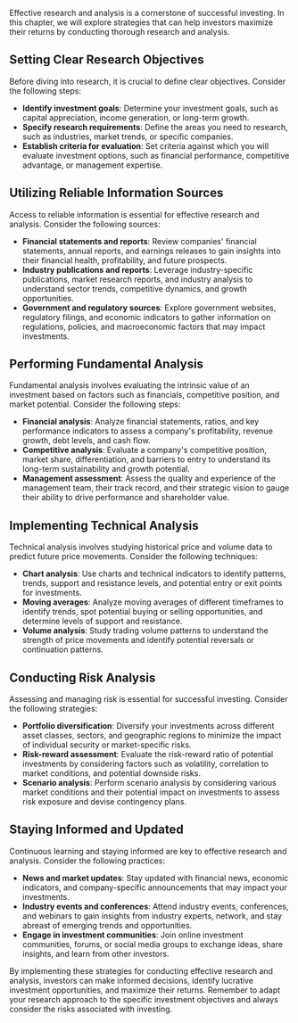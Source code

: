 
Effective research and analysis is a cornerstone of successful investing. In this chapter, we will explore strategies that can help investors maximize their returns by conducting thorough research and analysis.

Setting Clear Research Objectives
---------------------------------

Before diving into research, it is crucial to define clear objectives. Consider the following steps:

* **Identify investment goals**: Determine your investment goals, such as capital appreciation, income generation, or long-term growth.
* **Specify research requirements**: Define the areas you need to research, such as industries, market trends, or specific companies.
* **Establish criteria for evaluation**: Set criteria against which you will evaluate investment options, such as financial performance, competitive advantage, or management expertise.

Utilizing Reliable Information Sources
--------------------------------------

Access to reliable information is essential for effective research and analysis. Consider the following sources:

* **Financial statements and reports**: Review companies' financial statements, annual reports, and earnings releases to gain insights into their financial health, profitability, and future prospects.
* **Industry publications and reports**: Leverage industry-specific publications, market research reports, and industry analysis to understand sector trends, competitive dynamics, and growth opportunities.
* **Government and regulatory sources**: Explore government websites, regulatory filings, and economic indicators to gather information on regulations, policies, and macroeconomic factors that may impact investments.

Performing Fundamental Analysis
-------------------------------

Fundamental analysis involves evaluating the intrinsic value of an investment based on factors such as financials, competitive position, and market potential. Consider the following steps:

* **Financial analysis**: Analyze financial statements, ratios, and key performance indicators to assess a company's profitability, revenue growth, debt levels, and cash flow.
* **Competitive analysis**: Evaluate a company's competitive position, market share, differentiation, and barriers to entry to understand its long-term sustainability and growth potential.
* **Management assessment**: Assess the quality and experience of the management team, their track record, and their strategic vision to gauge their ability to drive performance and shareholder value.

Implementing Technical Analysis
-------------------------------

Technical analysis involves studying historical price and volume data to predict future price movements. Consider the following techniques:

* **Chart analysis**: Use charts and technical indicators to identify patterns, trends, support and resistance levels, and potential entry or exit points for investments.
* **Moving averages**: Analyze moving averages of different timeframes to identify trends, spot potential buying or selling opportunities, and determine levels of support and resistance.
* **Volume analysis**: Study trading volume patterns to understand the strength of price movements and identify potential reversals or continuation patterns.

Conducting Risk Analysis
------------------------

Assessing and managing risk is essential for successful investing. Consider the following strategies:

* **Portfolio diversification**: Diversify your investments across different asset classes, sectors, and geographic regions to minimize the impact of individual security or market-specific risks.
* **Risk-reward assessment**: Evaluate the risk-reward ratio of potential investments by considering factors such as volatility, correlation to market conditions, and potential downside risks.
* **Scenario analysis**: Perform scenario analysis by considering various market conditions and their potential impact on investments to assess risk exposure and devise contingency plans.

Staying Informed and Updated
----------------------------

Continuous learning and staying informed are key to effective research and analysis. Consider the following practices:

* **News and market updates**: Stay updated with financial news, economic indicators, and company-specific announcements that may impact your investments.
* **Industry events and conferences**: Attend industry events, conferences, and webinars to gain insights from industry experts, network, and stay abreast of emerging trends and opportunities.
* **Engage in investment communities**: Join online investment communities, forums, or social media groups to exchange ideas, share insights, and learn from other investors.

By implementing these strategies for conducting effective research and analysis, investors can make informed decisions, identify lucrative investment opportunities, and maximize their returns. Remember to adapt your research approach to the specific investment objectives and always consider the risks associated with investing.
